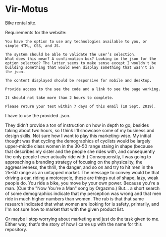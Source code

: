 # Vir-Motus
Bike rental site.

Requirements for the website:

    You have the option to use any technologies available to you, or simple HTML, CSS, and JS.

    The system should be able to validate the user’s selection.
	What does this mean? A confirmation box? Looking in the json for the option selected? The latter seems to make sense except I wouldn't be building something that would even display something that wasn't in the json.

    The content displayed should be responsive for mobile and desktop.

    Provide access to the see the code and a link to see the page working.

    It should not take more than 2 hours to complete.

    Please return your test within 7 days of this email (18 Sept. 2019).

I have to use the provided .json.

They didn't provide a ton of instruction on how in depth to go, besides taking about two hours, so I think I'll showcase some of my business and design skills.
Not sure how I want to play this marketing-wise. My initial thought was that cycling the demographics of cyclists would be largely upper-middle class women in the 30-50 range staing in shape (because that describes my sister and the people she rides with, and consequently the only people I ever actually ride with.) Consequenstly, I was going to approaching a branding strategy of focusing on the physicality, the aggressiveness, the thrill, the danger, and so on and try to hit men in the 25-50 range as an untapped market. The message to convey would be that driving a car, riding a motorcycle, these are things out of shape, lazy, weak people do. You ride a bike, you move by your own power. Because you're a man. (Cue the "Now You're a Man" song by Orgazmo.) But... a short search of some demographics indicate that my perception was wrong and that men ride in much higher numbers than women. The rub is that that same research indicated that what women are looking for is safety, primarily, and I'm not sure how to market that with the given product list.

Or maybe I stop worrying about marketing and just do the task given to me. Either way, that's the story of how I came up with the name for this repository.


